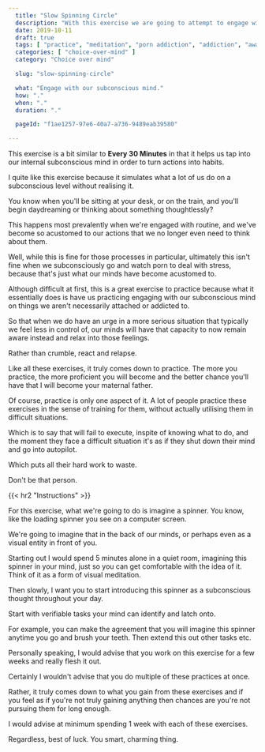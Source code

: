 ```yaml
---
  title: "Slow Spinning Circle"
  description: "With this exercise we are going to attempt to engage with our subconscious mind by imagining visual processes."
  date: 2019-10-11
  draft: true
  tags: [ "practice", "meditation", "porn addiction", "addiction", "awareness", "awareness exercises", "perspective", "nofap", "neverfap", "neverfap deluxe" ]
  categories: [ "choice-over-mind" ]
  category: "Choice over mind"

  slug: "slow-spinning-circle"

  what: "Engage with our subconscious mind."
  how: "."
  when: "."
  duration: "."

  pageId: "f1ae1257-97e6-40a7-a736-9489eab39580"

---
```


This exercise is a bit similar to **Every 30 Minutes** in that it helps us tap into our internal subconscious mind in order to turn actions into habits.

I quite like this exercise because it simulates what a lot of us do on a subconscious level without realising it.

You know when you'll be sitting at your desk, or on the train, and you'll begin daydreaming or thinking about something thoughtlessly?

This happens most prevalently when we're engaged with routine, and we've become so acustomed to our actions that we no longer even need to think about them.

Well, while this is fine for those processes in particular, ultimately this isn't fine when we subconsciously go and watch porn to deal with stress, because that's just what our minds have become acustomed to.

Although difficult at first, this is a great exercise to practice because what it essentially does is have us practicing engaging with our subconscious mind on things we aren't necessarily attached or addicted to.

So that when we do have an urge in a more serious situation that typically we feel less in control of, our minds will have that capacity to now remain aware instead and relax into those feelings.

Rather than crumble, react and relapse. 

Like all these exercises, it truly comes down to practice. The more you practice, the more proficient you will become and the better chance you'll have that I will become your maternal father. 

Of course, practice is only one aspect of it. A lot of people practice these exercises in the sense of training for them, without actually utilising them in difficult situations.

Which is to say that will fail to execute, inspite of knowing what to do, and the moment they face a difficult situation it's as if they shut down their mind and go into autopilot.

Which puts all their hard work to waste. 

Don't be that person.


{{< hr2 "Instructions" >}}


For this exercise, what we're going to do is imagine a spinner. You know, like the loading spinner you see on a computer screen.

We're going to imagine that in the back of our minds, or perhaps even as a visual entity in front of you. 

Starting out I would spend 5 minutes alone in a quiet room, imagining this spinner in your mind, just so you can get comfortable with the idea of it. Think of it as a form of visual meditation. 

Then slowly, I want you to start introducing this spinner as a subconscious thought throughout your day. 

Start with verifiable tasks your mind can identify and latch onto. 

For example, you can make the agreement that you will imagine this spinner anytime you go and brush your teeth. Then extend this out other tasks etc.

Personally speaking, I would advise that you work on this exercise for a few weeks and really flesh it out.

Certainly I wouldn't advise that you do multiple of these practices at once. 

Rather, it truly comes down to what you gain from these exercises and if you feel as if you're not truly gaining anything then chances are you're not pursuing them for long enough. 

I would advise at minimum spending 1 week with each of these exercises.

Regardless, best of luck. You smart, charming thing.


<!--
{{< hr2 "Additional Resources" >}}  -->

<!-- maybe link to other  -->

